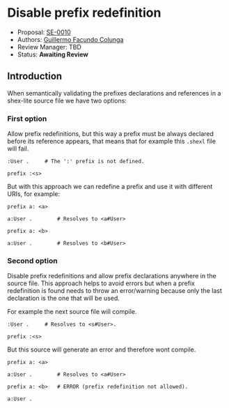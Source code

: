 # Disable prefix redefinition

* Proposal: [SE-0010](0010-disable-prefix-redefinition.md)
* Authors: [Guillermo Facundo Colunga](https://github.com/thewilly)
* Review Manager: TBD
* Status: **Awaiting Review**

## Introduction

When semantically validating the prefixes declarations and references in a shex-lite source file we have two options:

### First option
Allow prefix redefinitions, but this way a prefix must be always declared before its reference appears, that means that for example this `.shexl` file will fail.
```shexl
:User .     # The ':' prefix is not defined.

prefix :<s>
```
But with this approach we can redefine a prefix and use it with different URIs, for example:
```shexl
prefix a: <a>

a:User .		# Resolves to <a#User>

prefix a: <b>

a:User .		# Resolves to <b#User>
```


### Second option
Disable prefix redefinitions and allow prefix declarations anywhere in the source file. This approach helps to avoid errors but when a prefix redefinition is found needs to throw an error/warning because only the last declaration is the one that will be used.

For example the next source file will compile.
```shexl
:User .     # Resolves to <s#User>.

prefix :<s>
```
But this source will generate an error and therefore wont compile.
```shexl
prefix a: <a>

a:User .		# Resolves to <a#User>

prefix a: <b>   # ERROR (prefix redefinition not allowed).

a:User .		
```

